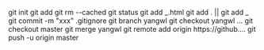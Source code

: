 git init
git add <file>
git rm --cached <file>
git status
git add _.html
git add . || git add _
git commit -m "xxx"
.gitignore
git branch yangwl
git checkout yangwl
...
git checkout master
git merge yangwl
git remote add origin https://github....
git push -u origin master

